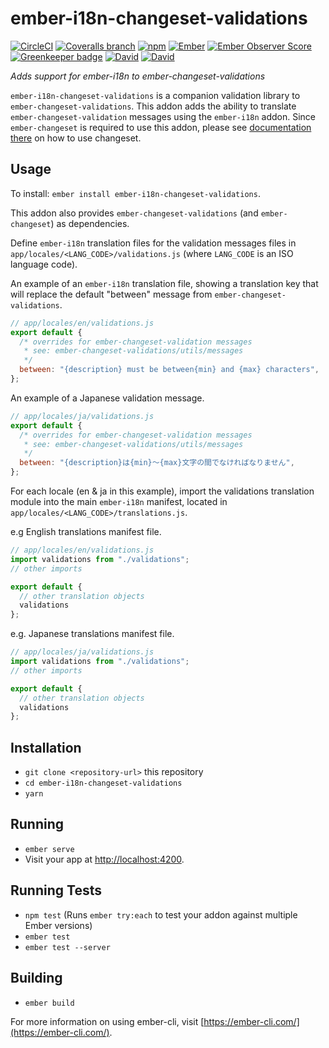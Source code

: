 # ember-i18n-changeset-validations


[![CircleCI](https://img.shields.io/circleci/project/github/mirai-audio/ember-i18n-changeset-validations/master.svg?style=flat-square)](https://circleci.com/gh/mirai-audio/ember-i18n-changeset-validations)
[![Coveralls branch](https://img.shields.io/coveralls/mirai-audio/ember-i18n-changeset-validations/master.svg?style=flat-square)](https://coveralls.io/github/mirai-audio/ember-i18n-changeset-validations?branch=master)
[![npm](https://img.shields.io/npm/v/ember-i18n-changeset-validations.svg)](https://www.npmjs.com/package/ember-i18n-changeset-validations)
[![Ember](https://img.shields.io/badge/Ember->=2.12-blue.svg?style=flat-square)](https://emberjs.com/)
[![Ember Observer Score](https://emberobserver.com/badges/ember-i18n-changeset-validations.svg)](https://emberobserver.com/addons/ember-i18n-changeset-validations)
[![Greenkeeper badge](https://badges.greenkeeper.io/mirai-audio/ember-i18n-changeset-validations.svg)](https://greenkeeper.io/)
[![David](https://img.shields.io/david/mirai-audio/ember-i18n-changeset-validations.svg?style=flat-square)](https://david-dm.org/mirai-audio/ember-i18n-changeset-validations)
[![David](https://img.shields.io/david/dev/mirai-audio/ember-i18n-changeset-validations.svg?style=flat-square)](https://david-dm.org/mirai-audio/ember-i18n-changeset-validations?type=dev)

_Adds support for ember-i18n to ember-changeset-validations_

`ember-i18n-changeset-validations` is a companion validation library to
`ember-changeset-validations`.  This addon adds the ability to translate
`ember-changeset-validation` messages using the `ember-i18n` addon.  Since 
`ember-changeset` is required to use this addon, please see [documentation 
there](https://github.com/poteto/ember-changeset) on how to use changeset.


## Usage

To install: `ember install ember-i18n-changeset-validations`.

This addon also provides `ember-changeset-validations` (and `ember-changeset`)
as dependencies.

Define `ember-i18n` translation files for the validation messages files in
`app/locales/<LANG_CODE>/validations.js` (where `LANG_CODE` is an ISO language
code).

An example of an `ember-i18n` translation file, showing a translation key 
that will replace the default "between" message from
`ember-changeset-validations`.

```javascript
// app/locales/en/validations.js
export default {
  /* overrides for ember-changeset-validation messages
   * see: ember-changeset-validations/utils/messages
   */
  between: "{description} must be between{min} and {max} characters",
};
```

An example of a Japanese validation message.

```javascript
// app/locales/ja/validations.js
export default {
  /* overrides for ember-changeset-validation messages
   * see: ember-changeset-validations/utils/messages
   */
  between: "{description}は{min}〜{max}文字の間でなければなりません",
};
```

For each locale (en & ja in this example), import the validations translation
module into the main `ember-i18n` manifest, located in 
`app/locales/<LANG_CODE>/translations.js`.

e.g English translations manifest file.

```javascript
// app/locales/en/validations.js
import validations from "./validations";
// other imports

export default {
  // other translation objects
  validations
};
```

e.g. Japanese translations manifest file.
```javascript
// app/locales/ja/validations.js
import validations from "./validations";
// other imports

export default {
  // other translation objects
  validations
};
```


## Installation

* `git clone <repository-url>` this repository
* `cd ember-i18n-changeset-validations`
* `yarn`


## Running

* `ember serve`
* Visit your app at [http://localhost:4200](http://localhost:4200).


## Running Tests

* `npm test` (Runs `ember try:each` to test your addon against multiple Ember
  versions)
* `ember test`
* `ember test --server`


## Building

* `ember build`

For more information on using ember-cli, visit 
[https://ember-cli.com/](https://ember-cli.com/).
